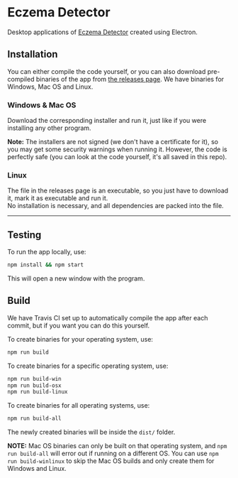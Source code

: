 # Eczema Detector
Desktop applications of [Eczema Detector](https://github.com/EczemaDetector/Application) created using Electron.

## Installation

You can either compile the code yourself, or you can also download pre-compiled binaries of the app from [the releases page](https://github.com/EczemaDetector/Desktop/releases). We have binaries for Windows, Mac OS and Linux. 

### Windows & Mac OS

Download the corresponding installer and run it, just like if you were installing any other program. 

**Note:** The installers are not signed (we don't have a certificate for it), so you may get some security warnings when running it. However, the code is perfectly safe (you can look at the code yourself, it's all saved in this repo). 

### Linux

The file in the releases page is an executable, so you just have to download it, mark it as executable and run it.   
No installation is necessary, and all dependencies are packed into the file. 

---

## Testing
To run the app locally, use:
```bash
npm install && npm start
```
This will open a new window with the program. 

## Build

We have Travis CI set up to automatically compile the app after each commit, but if you want you can do this yourself. 

To create binaries for your operating system, use:
```bash
npm run build
```

To create binaries for a specific operating system, use:
```bash
npm run build-win
npm run build-osx
npm run build-linux  
```

To create binaries for all operating systems, use:
```bash
npm run build-all
```
The newly created binaries will be inside the `dist/` folder. 

**NOTE:** Mac OS binaries can only be built on that operating system, and `npm run build-all` will error out if running on a different OS. You can use `npm run build-winlinux` to skip the Mac OS builds and only create them for Windows and Linux.
